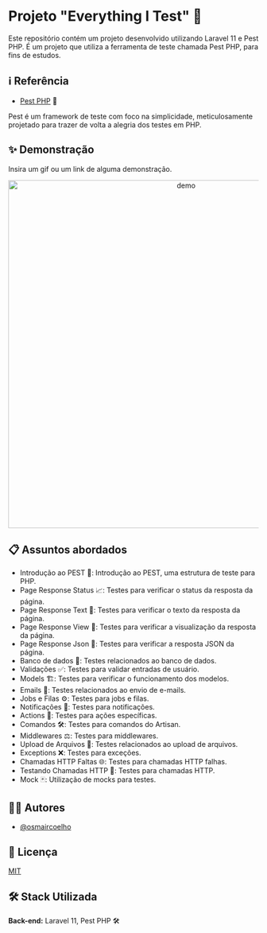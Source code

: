 # Projeto "Everything I Test" 👋

Este repositório contém um projeto desenvolvido utilizando Laravel 11 e Pest PHP. É um projeto que utiliza a ferramenta
de teste chamada Pest PHP, para fins de estudos.

## ℹ️ Referência

- [Pest PHP](https://pestphp.com/) 🐛

Pest é um framework de teste com foco na simplicidade, meticulosamente projetado para trazer de volta a alegria dos
testes em PHP.

## ✨ Demonstração

Insira um gif ou um link de alguma demonstração.
<img src="public/demoProject.gif" alt="">
<p align="center">
  <img width="700" align="center" src="public/demoProject.gif" alt="demo"/>
</p>

## 📋 Assuntos abordados

- Introdução ao PEST 🐛: Introdução ao PEST, uma estrutura de teste para PHP.
- Page Response Status 📈: Testes para verificar o status da resposta da página.
- Page Response Text 📝: Testes para verificar o texto da resposta da página.
- Page Response View 👀: Testes para verificar a visualização da resposta da página.
- Page Response Json 📄: Testes para verificar a resposta JSON da página.
- Banco de dados 💾: Testes relacionados ao banco de dados.
- Validações ✅: Testes para validar entradas de usuário.
- Models 🏗️: Testes para verificar o funcionamento dos modelos.
- Emails 📧: Testes relacionados ao envio de e-mails.
- Jobs e Filas ⚙️: Testes para jobs e filas.
- Notificações 🔔: Testes para notificações.
- Actions 🎯: Testes para ações específicas.
- Comandos 🛠️: Testes para comandos do Artisan.
- Middlewares ⚖️: Testes para middlewares.
- Upload de Arquivos 📂: Testes relacionados ao upload de arquivos.
- Exceptions ❌: Testes para exceções.
- Chamadas HTTP Faltas 🌐: Testes para chamadas HTTP falhas.
- Testando Chamadas HTTP 📲: Testes para chamadas HTTP.
- Mock 🃏: Utilização de mocks para testes.

## 👨‍💻 Autores

- [@osmaircoelho](https://www.github.com/osmaircoelho)

## 📄 Licença

[MIT](https://choosealicense.com/licenses/mit/)

## 🛠️ Stack Utilizada

**Back-end:** Laravel 11, Pest PHP 🛠️
